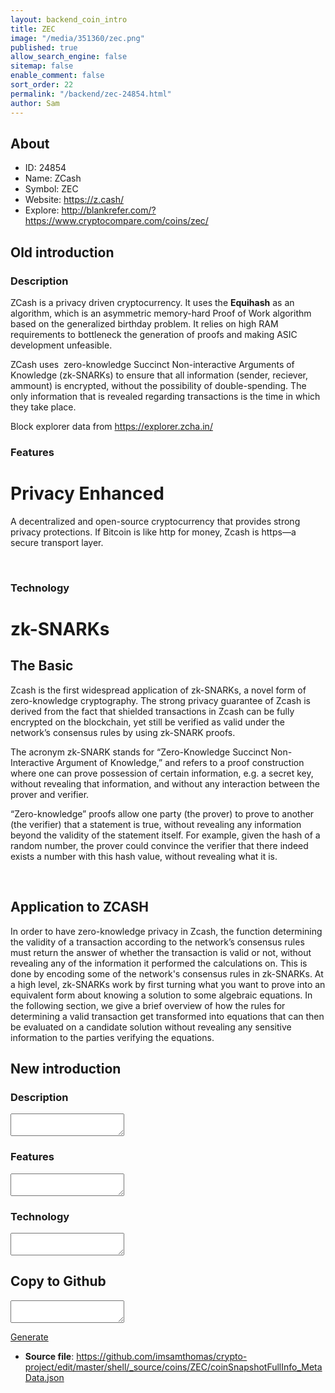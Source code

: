 ```yaml
---
layout: backend_coin_intro
title: ZEC
image: "/media/351360/zec.png"
published: true
allow_search_engine: false
sitemap: false
enable_comment: false
sort_order: 22
permalink: "/backend/zec-24854.html"
author: Sam
---
```


## About

- ID: 24854
- Name: ZCash
- Symbol: ZEC
- Website: https://z.cash/
- Explore: http://blankrefer.com/?https://www.cryptocompare.com/coins/zec/


## Old introduction

### Description

<p>ZCash is a privacy driven cryptocurrency. It uses the <strong>Equihash</strong><span> as an algorithm, which is an asymmetric memory-hard Proof of Work algorithm based on the generalized birthday problem. It relies on high RAM requirements to bottleneck the generation of proofs and making ASIC development unfeasible. </span></p><p><span>ZCash uses  zero-knowledge Succinct Non-interactive Arguments of Knowledge (zk-SNARKs) to ensure that all information (sender, reciever, ammount) is encrypted, without the possibility of double-spending. The only information that is revealed regarding transactions is the time in which they take place.</span></p><p><span>Block explorer data from <a href="https://explorer.zcha.in/" target="_blank">https://explorer.zcha.in/</a></span></p>

### Features
<h1>Privacy Enhanced</h1><p><span> A decentralized and open-source cryptocurrency that provides strong privacy protections. If Bitcoin is like http for money, Zcash is https—a secure transport layer.</span></p><div class="col-md-4"><p> </p></div>

### Technology
<h1>zk-SNARKs</h1><h2>The Basic</h2><p>Zcash is the first widespread application of zk-SNARKs, a novel form of zero-knowledge cryptography. The strong privacy guarantee of Zcash is derived from the fact that shielded transactions in Zcash can be fully encrypted on the blockchain, yet still be verified as valid under the network’s consensus rules by using zk-SNARK proofs.</p><p>The acronym zk-SNARK stands for “Zero-Knowledge Succinct Non-Interactive Argument of Knowledge,” and refers to a proof construction where one can prove possession of certain information, e.g. a secret key, without revealing that information, and without any interaction between the prover and verifier.</p><p>“Zero-knowledge” proofs allow one party (the prover) to prove to another (the verifier) that a statement is true, without revealing any information beyond the validity of the statement itself. For example, given the hash of a random number, the prover could convince the verifier that there indeed exists a number with this hash value, without revealing what it is.</p><p> </p><h2>Application to ZCASH</h2><p>In order to have zero-knowledge privacy in Zcash, the function determining the validity of a transaction according to the network’s consensus rules must return the answer of whether the transaction is valid or not, without revealing any of the information it performed the calculations on. This is done by encoding some of the network&#39;s consensus rules in zk-SNARKs. At a high level, zk-SNARKs work by first turning what you want to prove into an equivalent form about knowing a solution to some algebraic equations. In the following section, we give a brief overview of how the rules for determining a valid transaction get transformed into equations that can then be evaluated on a candidate solution without revealing any sensitive information to the parties verifying the equations.</p>



## New introduction


### Description
<textarea id="meta_description" name="description"></textarea>

### Features
<textarea id="meta_features" name="features"></textarea>

### Technology
<textarea id="meta_technology" name="technology"></textarea>


## Copy to Github

<textarea id="coinsnapshotfullinfo_metadata"></textarea>

<a href="#gen" onclick="generateMetaDatJson()">Generate</a>

- **Source file**: <a href="https://github.com/imsamthomas/crypto-project/edit/master/shell/_source/coins/ZEC/coinSnapshotFullInfo_MetaData.json">https://github.com/imsamthomas/crypto-project/edit/master/shell/_source/coins/ZEC/coinSnapshotFullInfo_MetaData.json</a>

